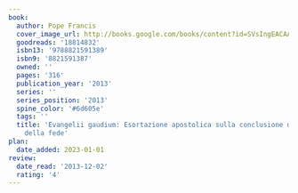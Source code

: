 ```yaml
---
book:
  author: Pope Francis
  cover_image_url: http://books.google.com/books/content?id=SVsIngEACAAJ&printsec=frontcover&img=1&zoom=1&source=gbs_api
  goodreads: '18814832'
  isbn13: '9788821591389'
  isbn9: '8821591387'
  owned: ''
  pages: '316'
  publication_year: '2013'
  series: ''
  series_position: '2013'
  spine_color: '#6d605e'
  tags: ''
  title: 'Evangelii gaudium: Esortazione apostolica sulla conclusione dell\''Anno
    della fede'
plan:
  date_added: 2023-01-01
review:
  date_read: '2013-12-02'
  rating: '4'
---
```

